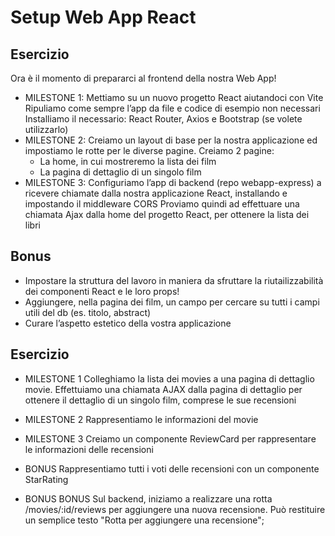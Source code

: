 # Setup Web App React

## Esercizio
Ora è il momento di prepararci al frontend della nostra Web App!
- MILESTONE 1:
Mettiamo su un nuovo progetto React aiutandoci con Vite
Ripuliamo come sempre l’app da file e codice di esempio non necessari
Installiamo il necessario: React Router, Axios e Bootstrap (se volete utilizzarlo)
- MILESTONE 2:
Creiamo un layout di base per la nostra applicazione ed impostiamo le rotte per le diverse pagine.
Creiamo 2 pagine:
    - La home, in cui mostreremo la lista dei film
    - La pagina di dettaglio di un singolo film
- MILESTONE 3:
Configuriamo l’app di backend (repo webapp-express) a ricevere chiamate dalla nostra applicazione React, installando e impostando il middleware CORS
Proviamo quindi ad effettuare una chiamata Ajax dalla home del progetto React, per ottenere la lista dei libri

## Bonus
- Impostare la struttura del lavoro in maniera da sfruttare la riutailizzabilità dei componenti React e le loro props!
- Aggiungere, nella pagina dei film, un campo per cercare su tutti i campi utili del db (es. titolo, abstract)
- Curare l’aspetto estetico della vostra applicazione


## Esercizio

- MILESTONE 1
Colleghiamo la lista dei movies a una pagina di dettaglio movie.
Effettuiamo una chiamata AJAX dalla pagina di dettaglio per ottenere il dettaglio di un singolo film, comprese le sue recensioni

- MILESTONE 2
Rappresentiamo le informazioni del movie

- MILESTONE 3
Creiamo un componente ReviewCard per rappresentare le informazioni delle recensioni

- BONUS
Rappresentiamo tutti i voti delle recensioni con un componente StarRating

- BONUS BONUS
Sul backend, iniziamo a realizzare una rotta /movies/:id/reviews per aggiungere una nuova recensione.
Può restituire un semplice testo "Rotta per aggiungere una recensione";